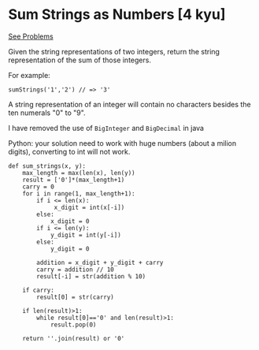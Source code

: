 # Sum Strings as Numbers [4 kyu]

[See Problems](https://www.codewars.com/kata/5324945e2ece5e1f32000370)

Given the string representations of two integers, return the string representation of the sum of those integers.

For example:

```
sumStrings('1','2') // => '3'
```

A string representation of an integer will contain no characters besides the ten numerals "0" to "9".

I have removed the use of `BigInteger` and `BigDecimal` in java

Python: your solution need to work with huge numbers (about a milion digits), converting to int will not work.

```
def sum_strings(x, y):
    max_length = max(len(x), len(y))
    result = ['0']*(max_length+1)
    carry = 0
    for i in range(1, max_length+1):
        if i <= len(x):
             x_digit = int(x[-i]) 
        else: 
            x_digit = 0
        if i <= len(y):
            y_digit = int(y[-i]) 
        else: 
            y_digit = 0

        addition = x_digit + y_digit + carry
        carry = addition // 10
        result[-i] = str(addition % 10)
    
    if carry:
        result[0] = str(carry)
        
    if len(result)>1:
        while result[0]=='0' and len(result)>1:
            result.pop(0)
    
    return ''.join(result) or '0'

```